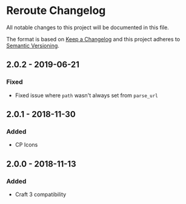 # Reroute Changelog

All notable changes to this project will be documented in this file.

The format is based on [Keep a Changelog](http://keepachangelog.com/) and this project adheres to [Semantic Versioning](http://semver.org/).

## 2.0.2 - 2019-06-21
### Fixed
- Fixed issue where `path` wasn't always set from `parse_url`

## 2.0.1 - 2018-11-30
### Added
- CP Icons

## 2.0.0 - 2018-11-13
### Added
- Craft 3 compatibility
